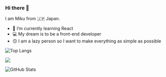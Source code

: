 ### Hi there 👋
<p>I am Miku from 🇯🇵 Japan. </br>

- 🌱 I’m currently learning React
- 💻 My dream is to be a front-end developer
- 🙃 I am a lazy person so I want to make everything as simple as possible</p>

![Top Langs](https://github-readme-stats.vercel.app/api/top-langs/?username=mikufujiwara&layout=compact)
 
![](https://github-profile-summary-cards.vercel.app/api/cards/profile-details?username=mikufujiwara&theme=vue)
 
![GitHub Stats](https://github-readme-stats.vercel.app/api?username=mikufujiwara&show_icons=true)




<!--
**mikufujiwara/mikufujiwara** is a ✨ _special_ ✨ repository because its `README.md` (this file) appears on your GitHub profile.

Here are some ideas to get you started:

- 🔭 I’m currently working on ...
- 🌱 I’m currently learning ...
- 👯 I’m looking to collaborate on ...
- 🤔 I’m looking for help with ...
- 💬 Ask me about ...
- 📫 How to reach me: ...
- 😄 Pronouns: ...
- ⚡ Fun fact: ...
-->
